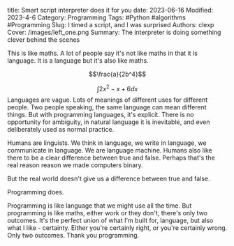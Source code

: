 title: Smart script interpreter does it for you
date: 2023-06-16
Modified: 2023-4-6
Category: Programming
Tags: #Python #algorithms #Programming
Slug: I timed a script, and I was surprised
Authors: clexp
Cover: /images/left_one.png
Summary: The interpreter is doing something clever behind the scenes

This is like maths. A lot of people say it's not like maths in that it is language. It is a language but it's also like maths.
<br>

$$\frac{a}{2b^4}$$

$$ \int{2x^2 - x + 6 }dx$$
Languages are vague. Lots of meanings of different uses for different people. Two people speaking, the same language can mean different things. But with programming languages, it's explicit. There is no opportunity for ambiguity, in natural language it is inevitable, and even deliberately used as normal practice.

Humans are linguists.  We think in language, we write in language, we communicate in language. We are language machine. Humans also like there to be a clear difference between true and false. Perhaps that's the real reason reason we made computers binary.

But the real world doesn't give us a difference between true and false.

Programming does.

Programming is like language that we might use all the time. But programming is like maths, either work or they don't, there's only two outcomes. It's the perfect union of what I'm built for, language, but also what I like - certainty. Either you're certainly right, or you're certainly wrong. Only two outcomes. Thank you programming.